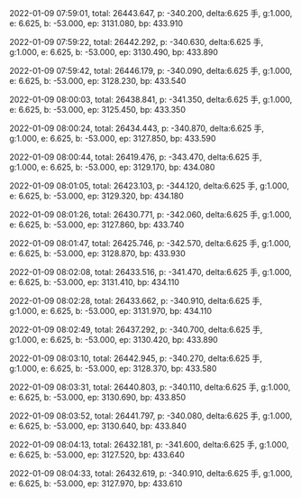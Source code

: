 2022-01-09 07:59:01, total: 26443.647, p: -340.200, delta:6.625 手, g:1.000, e: 6.625, b: -53.000, ep: 3131.080, bp: 433.910

2022-01-09 07:59:22, total: 26442.292, p: -340.630, delta:6.625 手, g:1.000, e: 6.625, b: -53.000, ep: 3130.490, bp: 433.890

2022-01-09 07:59:42, total: 26446.179, p: -340.090, delta:6.625 手, g:1.000, e: 6.625, b: -53.000, ep: 3128.230, bp: 433.540

2022-01-09 08:00:03, total: 26438.841, p: -341.350, delta:6.625 手, g:1.000, e: 6.625, b: -53.000, ep: 3125.450, bp: 433.350

2022-01-09 08:00:24, total: 26434.443, p: -340.870, delta:6.625 手, g:1.000, e: 6.625, b: -53.000, ep: 3127.850, bp: 433.590

2022-01-09 08:00:44, total: 26419.476, p: -343.470, delta:6.625 手, g:1.000, e: 6.625, b: -53.000, ep: 3129.170, bp: 434.080

2022-01-09 08:01:05, total: 26423.103, p: -344.120, delta:6.625 手, g:1.000, e: 6.625, b: -53.000, ep: 3129.320, bp: 434.180

2022-01-09 08:01:26, total: 26430.771, p: -342.060, delta:6.625 手, g:1.000, e: 6.625, b: -53.000, ep: 3127.860, bp: 433.740

2022-01-09 08:01:47, total: 26425.746, p: -342.570, delta:6.625 手, g:1.000, e: 6.625, b: -53.000, ep: 3128.870, bp: 433.930

2022-01-09 08:02:08, total: 26433.516, p: -341.470, delta:6.625 手, g:1.000, e: 6.625, b: -53.000, ep: 3131.410, bp: 434.110

2022-01-09 08:02:28, total: 26433.662, p: -340.910, delta:6.625 手, g:1.000, e: 6.625, b: -53.000, ep: 3131.970, bp: 434.110

2022-01-09 08:02:49, total: 26437.292, p: -340.700, delta:6.625 手, g:1.000, e: 6.625, b: -53.000, ep: 3130.420, bp: 433.890

2022-01-09 08:03:10, total: 26442.945, p: -340.270, delta:6.625 手, g:1.000, e: 6.625, b: -53.000, ep: 3128.370, bp: 433.580

2022-01-09 08:03:31, total: 26440.803, p: -340.110, delta:6.625 手, g:1.000, e: 6.625, b: -53.000, ep: 3130.690, bp: 433.850

2022-01-09 08:03:52, total: 26441.797, p: -340.080, delta:6.625 手, g:1.000, e: 6.625, b: -53.000, ep: 3130.640, bp: 433.840

2022-01-09 08:04:13, total: 26432.181, p: -341.600, delta:6.625 手, g:1.000, e: 6.625, b: -53.000, ep: 3127.520, bp: 433.640

2022-01-09 08:04:33, total: 26432.619, p: -340.910, delta:6.625 手, g:1.000, e: 6.625, b: -53.000, ep: 3127.970, bp: 433.610